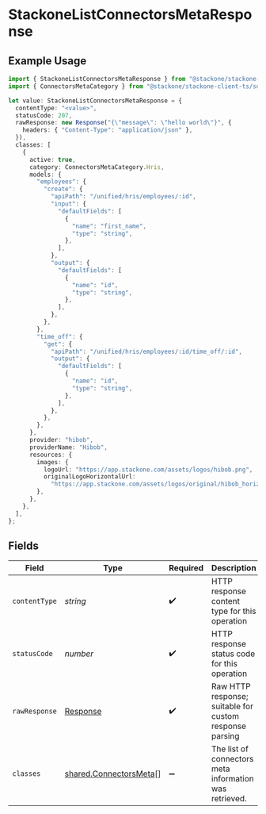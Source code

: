 # StackoneListConnectorsMetaResponse

## Example Usage

```typescript
import { StackoneListConnectorsMetaResponse } from "@stackone/stackone-client-ts/sdk/models/operations";
import { ConnectorsMetaCategory } from "@stackone/stackone-client-ts/sdk/models/shared";

let value: StackoneListConnectorsMetaResponse = {
  contentType: "<value>",
  statusCode: 207,
  rawResponse: new Response("{\"message\": \"hello world\"}", {
    headers: { "Content-Type": "application/json" },
  }),
  classes: [
    {
      active: true,
      category: ConnectorsMetaCategory.Hris,
      models: {
        "employees": {
          "create": {
            "apiPath": "/unified/hris/employees/:id",
            "input": {
              "defaultFields": [
                {
                  "name": "first_name",
                  "type": "string",
                },
              ],
            },
            "output": {
              "defaultFields": [
                {
                  "name": "id",
                  "type": "string",
                },
              ],
            },
          },
        },
        "time_off": {
          "get": {
            "apiPath": "/unified/hris/employees/:id/time_off/:id",
            "output": {
              "defaultFields": [
                {
                  "name": "id",
                  "type": "string",
                },
              ],
            },
          },
        },
      },
      provider: "hibob",
      providerName: "Hibob",
      resources: {
        images: {
          logoUrl: "https://app.stackone.com/assets/logos/hibob.png",
          originalLogoHorizontalUrl:
            "https://app.stackone.com/assets/logos/original/hibob_horizontal.png",
        },
      },
    },
  ],
};
```

## Fields

| Field                                                                   | Type                                                                    | Required                                                                | Description                                                             |
| ----------------------------------------------------------------------- | ----------------------------------------------------------------------- | ----------------------------------------------------------------------- | ----------------------------------------------------------------------- |
| `contentType`                                                           | *string*                                                                | :heavy_check_mark:                                                      | HTTP response content type for this operation                           |
| `statusCode`                                                            | *number*                                                                | :heavy_check_mark:                                                      | HTTP response status code for this operation                            |
| `rawResponse`                                                           | [Response](https://developer.mozilla.org/en-US/docs/Web/API/Response)   | :heavy_check_mark:                                                      | Raw HTTP response; suitable for custom response parsing                 |
| `classes`                                                               | [shared.ConnectorsMeta](../../../sdk/models/shared/connectorsmeta.md)[] | :heavy_minus_sign:                                                      | The list of connectors meta information was retrieved.                  |